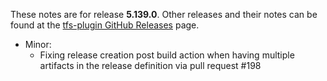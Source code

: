 These notes are for release **5.139.0**.
Other releases and their notes can be found at the [tfs-plugin GitHub Releases](https://github.com/jenkinsci/tfs-plugin/releases) page.
 
* Minor:
    * Fixing release creation post build action when having multiple artifacts in the release definition via pull request #198
